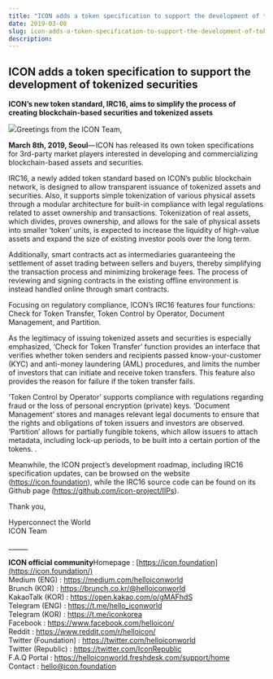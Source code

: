 ```yaml
---
title: "ICON adds a token specification to support the development of tokenized securities"
date: 2019-03-08
slug: icon-adds-a-token-specification-to-support-the-development-of-tokenized-securities-58b773607c13
description:
---
```


## **ICON adds a token specification to support the development of tokenized securities**

**ICON’s new token standard, IRC16, aims to simplify the process of creating blockchain-based securities and tokenized assets**

![](https://cdn-images-1.medium.com/max/800/1*paNviLgdblPZ6Gh4ZXKsLA.png)Greetings from the ICON Team,

**March 8th, 2019, Seoul**— ICON has released its own token specifications for 3rd-party market players interested in developing and commercializing blockchain-based assets and securities.

IRC16, a newly added token standard based on ICON’s public blockchain network, is designed to allow transparent issuance of tokenized assets and securities. Also, it supports simple tokenization of various physical assets through a modular architecture for built-in compliance with legal regulations related to asset ownership and transactions. Tokenization of real assets, which divides, proves ownership, and allows for the sale of physical assets into smaller ‘token’ units, is expected to increase the liquidity of high-value assets and expand the size of existing investor pools over the long term.

Additionally, smart contracts act as intermediaries guaranteeing the settlement of asset trading between sellers and buyers, thereby simplifying the transaction process and minimizing brokerage fees. The process of reviewing and signing contracts in the existing offline environment is instead handled online through smart contracts.

Focusing on regulatory compliance, ICON’s IRC16 features four functions: Check for Token Transfer, Token Control by Operator, Document Management, and Partition.

As the legitimacy of issuing tokenized assets and securities is especially emphasized, ‘Check for Token Transfer’ function provides an interface that verifies whether token senders and recipients passed know-your-customer (KYC) and anti-money laundering (AML) procedures, and limits the number of investors that can initiate and receive token transfers. This feature also provides the reason for failure if the token transfer fails.

‘Token Control by Operator’ supports compliance with regulations regarding fraud or the loss of personal encryption (private) keys. ‘Document Management’ stores and manages relevant legal documents to ensure that the rights and obligations of token issuers and investors are observed. ‘Partition’ allows for partially fungible tokens, which allow issuers to attach metadata, including lock-up periods, to be built into a certain portion of the tokens. .

Meanwhile, the ICON project’s development roadmap, including IRC16 specification updates, can be browsed on the website (<https://icon.foundation>), while the IRC16 source code can be found on its Github page (<https://github.com/icon-project/IIPs>).

Thank you,

Hyperconnect the World  
ICON Team

\_\_\_\_\_\_

**ICON official community**Homepage : [https://icon.foundation](https://icon.foundation/)  
Medium (ENG) : <https://medium.com/helloiconworld>  
Brunch (KOR) : <https://brunch.co.kr/@helloiconworld>  
KakaoTalk (KOR) : <https://open.kakao.com/o/gMAFhdS>  
Telegram (ENG) : <https://t.me/hello_iconworld>  
Telegram (KOR) : <https://t.me/iconkorea>  
Facebook : <https://www.facebook.com/helloicon/>  
Reddit : <https://www.reddit.com/r/helloicon/>  
Twitter (Foundation) : <https://twitter.com/helloiconworld>  
Twitter (Republic) : <https://twitter.com/IconRepublic>  
F.A.Q Portal : <https://helloiconworld.freshdesk.com/support/home>  
Contact : [hello@icon.foundation](http://hello@icon.foundation)


